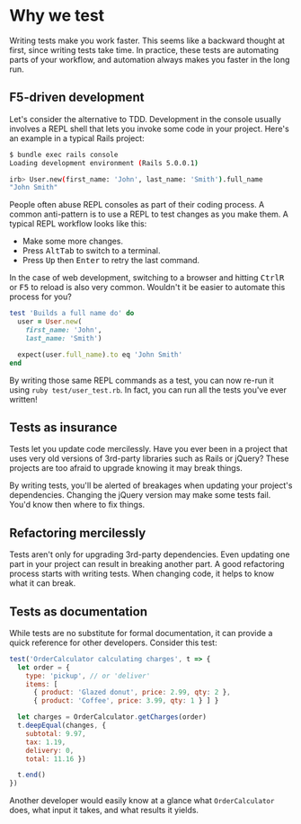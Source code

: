 # Why we test

Writing tests make you work faster. This seems like a backward thought at first, since writing tests take time. In practice, these tests are automating parts of your workflow, and automation always makes you faster in the long run.

## F5-driven development

Let's consider the alternative to TDD. Development in the console usually involves a REPL shell that lets you invoke some code in your project. Here's an example in a typical Rails project:

```bash
$ bundle exec rails console
Loading development environment (Rails 5.0.0.1)

irb> User.new(first_name: 'John', last_name: 'Smith').full_name
"John Smith"
```

People often abuse REPL consoles as part of their coding process. A common anti-pattern is to use a REPL to test changes as you make them. A typical REPL workflow looks like this:

* Make some more changes.
* Press <kbd>Alt</kbd><kbd>Tab</kbd> to switch to a terminal.
* Press <kbd>Up</kbd> then <kbd>Enter</kbd> to retry the last command.

In the case of web development, switching to a browser and hitting <kbd>Ctrl</kbd><kbd>R</kbd> or <kbd>F5</kbd> to reload is also very common. Wouldn't it be easier to automate this process for you?

```rb
test 'Builds a full name do' do
  user = User.new(
    first_name: 'John',
    last_name: 'Smith')

  expect(user.full_name).to eq 'John Smith'
end
```

By writing those same REPL commands as a test, you can now re-run it using `ruby test/user_test.rb`. In fact, you can run all the tests you've ever written!

## Tests as insurance

Tests let you update code mercilessly. Have you ever been in a project that uses very old versions of 3rd-party libraries such as Rails or jQuery? These projects are too afraid to upgrade knowing it may break things.

By writing tests, you'll be alerted of breakages when updating your project's dependencies. Changing the jQuery version may make some tests fail. You'd know then where to fix things.

## Refactoring mercilessly

Tests aren't only for upgrading 3rd-party dependencies. Even updating one part in your project can result in breaking another part. A good refactoring process starts with writing tests. When changing code, it helps to know what it can break.

## Tests as documentation

While tests are no substitute for formal documentation, it can provide a quick reference for other developers. Consider this test:

```js
test('OrderCalculator calculating charges', t => {
  let order = {
    type: 'pickup', // or 'deliver'
    items: [
      { product: 'Glazed donut', price: 2.99, qty: 2 },
      { product: 'Coffee', price: 3.99, qty: 1 } ] }

  let charges = OrderCalculator.getCharges(order)
  t.deepEqual(changes, {
    subtotal: 9.97,
    tax: 1.19,
    delivery: 0,
    total: 11.16 })

  t.end()
})
```

Another developer would easily know at a glance what `OrderCalculator` does, what input it takes, and what results it yields.

